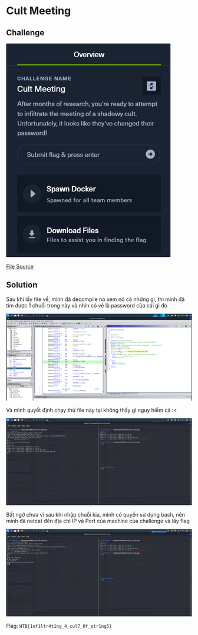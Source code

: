 # Cult Meeting
## Challenge

![challenge](/2022/HackTheBoo2022/reverse_engineering/cult_meeting/images/challenge.png)

[File Source](/2022/HackTheBoo2022/reverse_engineering/cult_meeting/rev_cult_meeting.zip)

## Solution

Sau khi lấy file về, mình đã decompile nó xem nó có những gì, thì mình đã tìm được 1 chuỗi trong này và nhìn có vẻ là password của cái gì đó

![foundPassword](/2022/HackTheBoo2022/reverse_engineering/cult_meeting/images/foundPassword.png)

Và mình quyết định chạy thử file này tại không thấy gì nguy hiểm cả :<

![testLocal](/2022/HackTheBoo2022/reverse_engineering/cult_meeting/images/testLocal.png)

Bất ngờ chưa vì sau khi nhập chuỗi kia, mình có quyền sử dụng bash, nên mình đã netcat đến địa chỉ IP và Port của machine của challenge và lấy flag

![getFlag](/2022/HackTheBoo2022/reverse_engineering/cult_meeting/images/getFlag.png)


Flag: `HTB{1nf1ltr4t1ng_4_cul7_0f_str1ng5}`